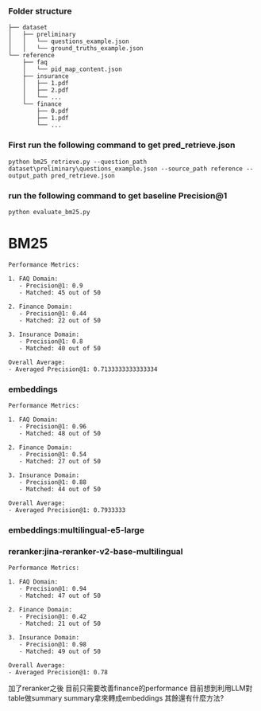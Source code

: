 ### Folder structure
```
├── dataset
│   ├── preliminary
│   │   └── questions_example.json
│   │   └── ground_truths_example.json
└── reference
    ├── faq
    │   └── pid_map_content.json
    ├── insurance
    │   ├── 1.pdf
    │   ├── 2.pdf
    │   └── ...
    └── finance
        ├── 0.pdf
        ├── 1.pdf
        └── ...
```
### First run the following command to get pred_retrieve.json
```
python bm25_retrieve.py --question_path dataset\preliminary\questions_example.json --source_path reference --output_path pred_retrieve.json
```
### run the following command to get baseline Precision@1 
```
python evaluate_bm25.py
```
# BM25
```
Performance Metrics:

1. FAQ Domain:
   - Precision@1: 0.9
   - Matched: 45 out of 50

2. Finance Domain:
   - Precision@1: 0.44
   - Matched: 22 out of 50

3. Insurance Domain:
   - Precision@1: 0.8
   - Matched: 40 out of 50

Overall Average:
- Averaged Precision@1: 0.7133333333333334
```
### embeddings
```
Performance Metrics:

1. FAQ Domain:
   - Precision@1: 0.96
   - Matched: 48 out of 50

2. Finance Domain:
   - Precision@1: 0.54
   - Matched: 27 out of 50

3. Insurance Domain:
   - Precision@1: 0.88
   - Matched: 44 out of 50

Overall Average:
- Averaged Precision@1: 0.7933333
```
### embeddings:multilingual-e5-large
### reranker:jina-reranker-v2-base-multilingual
```
Performance Metrics:

1. FAQ Domain:
   - Precision@1: 0.94
   - Matched: 47 out of 50

2. Finance Domain:
   - Precision@1: 0.42
   - Matched: 21 out of 50

3. Insurance Domain:
   - Precision@1: 0.98
   - Matched: 49 out of 50

Overall Average:
- Averaged Precision@1: 0.78
```
加了reranker之後 目前只需要改善finance的performance
目前想到利用LLM對table做summary summary拿來轉成embeddings
其餘還有什麼方法?
